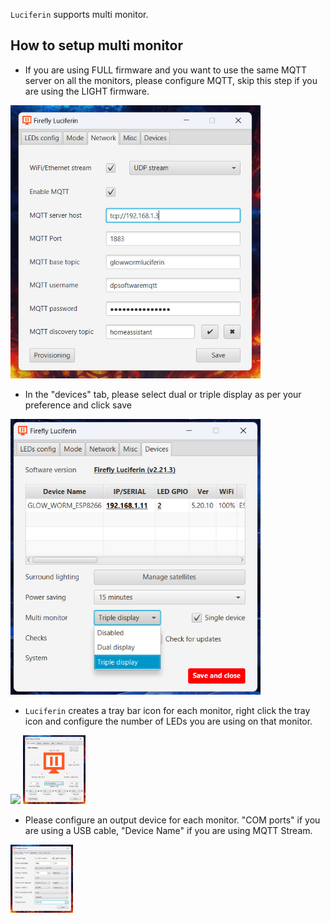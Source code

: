 
`Luciferin` supports multi monitor.

## How to setup multi monitor

- If you are using FULL firmware and you want to use the same MQTT server on all the monitors, please configure MQTT, skip this step if you are using the LIGHT firmware.
<img width="400" src="https://github.com/sblantipodi/firefly_luciferin/blob/dynamic_gpio/data/img/multi_display/multimonitor_1.jpg?raw=true">  
  
  
- In the "devices" tab, please select dual or triple display as per your preference and click save
<img width="400" src="https://github.com/sblantipodi/firefly_luciferin/blob/dynamic_gpio/data/img/multi_display/multimonitor_3.jpg?raw=true">   
  
  
- `Luciferin` creates a tray bar icon for each monitor, right click the tray icon and configure the number of LEDs you are using on that monitor.
<img width="100" src="https://github.com/sblantipodi/firefly_luciferin/blob/dynamic_gpio/data/img/multi_display/triple_monitor_tray_grey.jpg?raw=true">  
 
<img width="100" src="https://github.com/sblantipodi/firefly_luciferin/blob/dynamic_gpio/data/img/multi_display/multimonitor_7.jpg?raw=true">  


- Please configure an output device for each monitor. "COM ports" if you are using a USB cable, "Device Name" if you are using MQTT Stream.
<img width="100" src="https://github.com/sblantipodi/firefly_luciferin/blob/dynamic_gpio/data/img/multi_display/multimonitor_6.jpg?raw=true">  
